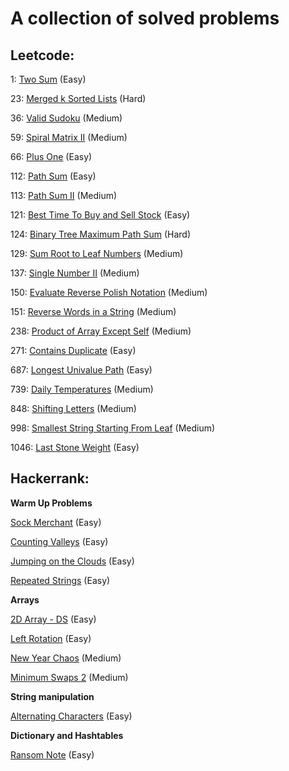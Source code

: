 # A collection of solved problems

## Leetcode:

1: [Two Sum](https://leetcode.com/problems/two-sum) (Easy)

23: [Merged k Sorted Lists](https://leetcode.com/problems/merge-k-sorted-lists/) (Hard)

36: [Valid Sudoku](https://leetcode.com/problems/valid-sudoku/) (Medium)

59: [Spiral Matrix II](https://leetcode.com/problems/spiral-matrix-ii/) (Medium)

66: [Plus One](https://leetcode.com/problems/plus-one/) (Easy)

112: [Path Sum](https://leetcode.com/problems/path-sum) (Easy)

113: [Path Sum II](https://leetcode.com/problems/path-sum-ii) (Medium)

121: [Best Time To Buy and Sell Stock](https://leetcode.com/problems/best-time-to-buy-and-sell-stock/) (Easy)

124: [Binary Tree Maximum Path Sum](https://leetcode.com/problems/binary-tree-maximum-path-sum/) (Hard)

129: [Sum Root to Leaf Numbers](https://leetcode.com/problems/sum-root-to-leaf-numbers/) (Medium)

137: [Single Number II](https://leetcode.com/problems/single-number-ii/) (Medium)

150: [Evaluate Reverse Polish Notation](https://leetcode.com/problems/evaluate-reverse-polish-notation) (Medium)

151: [Reverse Words in a String](https://leetcode.com/problems/reverse-words-in-a-string/) (Medium)

238: [Product of Array Except Self](https://leetcode.com/problems/product-of-array-except-self/) (Medium)

271: [Contains Duplicate](https://leetcode.com/problems/contains-duplicate/) (Easy)

687: [Longest Univalue Path](https://leetcode.com/problems/longest-univalue-path/) (Easy)

739: [Daily Temperatures](https://leetcode.com/problems/daily-temperatures/submissions/) (Medium)

848: [Shifting Letters](https://leetcode.com/problems/shifting-letters/) (Medium)

998: [Smallest String Starting From Leaf](https://leetcode.com/problems/smallest-string-starting-from-leaf/) (Medium)

1046: [Last Stone Weight](https://leetcode.com/problems/last-stone-weight/) (Easy)

## Hackerrank:

**Warm Up Problems**

[Sock Merchant](https://www.hackerrank.com/challenges/sock-merchant) (Easy)

[Counting Valleys](https://www.hackerrank.com/challenges/counting-valleys) (Easy)

[Jumping on the Clouds](https://www.hackerrank.com/challenges/jumping-on-the-clouds) (Easy)

[Repeated Strings](https://www.hackerrank.com/challenges/repeated-string) (Easy)

**Arrays**

[2D Array - DS](https://www.hackerrank.com/challenges/2d-array) (Easy)

[Left Rotation](https://www.hackerrank.com/challenges/ctci-array-left-rotation) (Easy)

[New Year Chaos](https://www.hackerrank.com/challenges/new-year-chaos) (Medium)

[Minimum Swaps 2](https://www.hackerrank.com/challenges/minimum-swaps-2) (Medium)

**String manipulation**

[Alternating Characters](https://www.hackerrank.com/challenges/alternating-characters) (Easy)

**Dictionary and Hashtables**

[Ransom Note](https://www.hackerrank.com/challenges/ctci-ransom-note/problem) (Easy)